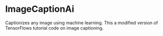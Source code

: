 # ImageCaptionAi
Captionizes any image using machine learning. This a modified version of TensorFlows tutorial code on image captioning. 
